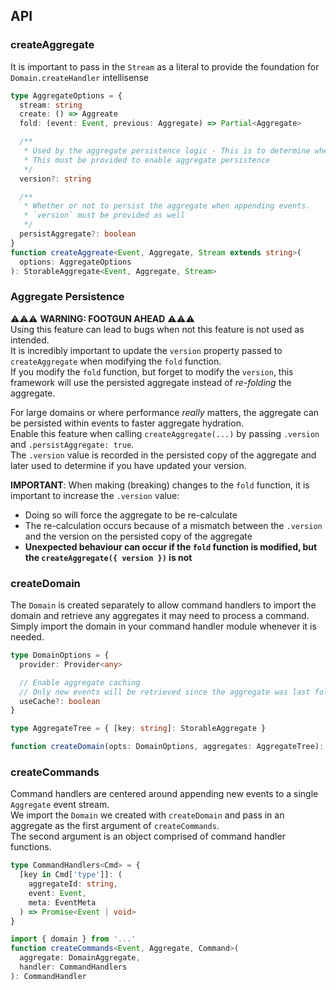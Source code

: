 ## API

### createAggregate

It is important to pass in the `Stream` as a literal to provide the foundation for `Domain.createHandler` intellisense

```ts
type AggregateOptions = {
  stream: string
  create: () => Aggreate
  fold: (event: Event, previous: Aggregate) => Partial<Aggregate>

  /**
   * Used by the aggregate persistence logic - This is to determine whether hydration is okay or not
   * This must be provided to enable aggregate persistence
   */
  version?: string

  /**
   * Whether or not to persist the aggregate when appending events.
   * `version` must be provided as well
   */
  persistAggregate?: boolean
}
function createAggreate<Event, Aggregate, Stream extends string>(
  options: AggregateOptions
): StorableAggregate<Event, Aggregate, Stream>
```

### Aggregate Persistence

⚠️⚠️⚠️ **WARNING: FOOTGUN AHEAD** ⚠️⚠️⚠️  
Using this feature can lead to bugs when not this feature is not used as intended.  
It is incredibly important to update the `version` property passed to `createAggregate` when modifying the `fold` function.  
If you modify the `fold` function, but forget to modify the `version`, this framework will use the persisted aggregate instead of _re-folding_ the aggregate.

For large domains or where performance _really_ matters, the aggregate can be persisted within events to faster aggregate hydration.  
Enable this feature when calling `createAggregate(...)` by passing `.version` and `.persistAggregate: true`.  
The `.version` value is recorded in the persisted copy of the aggregate and later used to determine if you have updated your version.

**IMPORTANT**: When making (breaking) changes to the `fold` function, it is important to increase the `.version` value:

- Doing so will force the aggregate to be re-calculate
- The re-calculation occurs because of a mismatch between the `.version` and the version on the persisted copy of the aggregate
- **Unexpected behaviour can occur if the `fold` function is modified, but the `createAggregate({ version })` is not**

### createDomain

The `Domain` is created separately to allow command handlers to import the domain and retrieve any aggregates it may need to process a command.  
Simply import the domain in your command handler module whenever it is needed.

```ts
type DomainOptions = {
  provider: Provider<any>

  // Enable aggregate caching
  // Only new events will be retrieved since the aggregate was last folded
  useCache?: boolean
}

type AggregateTree = { [key: string]: StorableAggregate }

function createDomain(opts: DomainOptions, aggregates: AggregateTree): Domain
```

### createCommands

Command handlers are centered around appending new events to a single `Aggregate` event stream.  
We import the `Domain` we created with `createDomain` and pass in an aggregate as the first argument of `createCommands`.  
The second argument is an object comprised of command handler functions.

```ts
type CommandHandlers<Cmd> = {
  [key in Cmd['type']]: (
    aggregateId: string,
    event: Event,
    meta: EventMeta
  ) => Promise<Event | void>
}

import { domain } from '...'
function createCommands<Event, Aggregate, Command>(
  aggregate: DomainAggregate,
  handler: CommandHandlers
): CommandHandler
```
